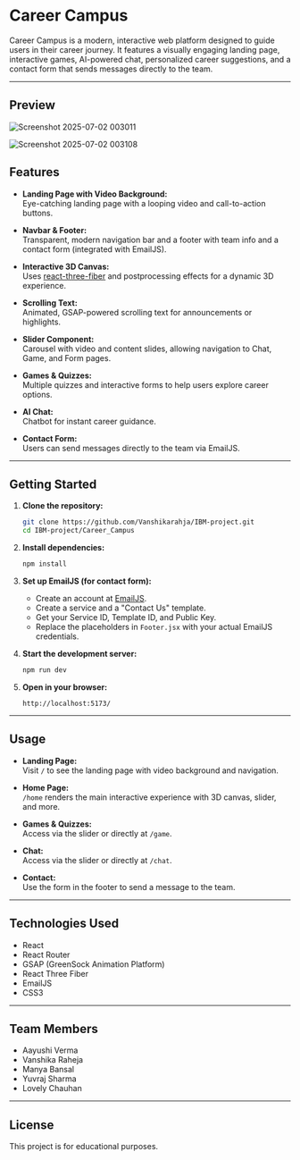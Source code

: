 # Career Campus

Career Campus is a modern, interactive web platform designed to guide users in their career journey. It features a visually engaging landing page, interactive games, AI-powered chat, personalized career suggestions, and a contact form that sends messages directly to the team.

---
## Preview
![Screenshot 2025-07-02 003011](https://github.com/user-attachments/assets/157f692a-7506-4c78-9191-7f4f3119553b)

![Screenshot 2025-07-02 003108](https://github.com/user-attachments/assets/810899a0-0cda-4866-ad8c-4ef3b90f892a)



## Features

- **Landing Page with Video Background:**  
  Eye-catching landing page with a looping video and call-to-action buttons.

- **Navbar & Footer:**  
  Transparent, modern navigation bar and a footer with team info and a contact form (integrated with EmailJS).

- **Interactive 3D Canvas:**  
  Uses [react-three-fiber](https://docs.pmnd.rs/react-three-fiber/getting-started/introduction) and postprocessing effects for a dynamic 3D experience.

- **Scrolling Text:**  
  Animated, GSAP-powered scrolling text for announcements or highlights.

- **Slider Component:**  
  Carousel with video and content slides, allowing navigation to Chat, Game, and Form pages.

- **Games & Quizzes:**  
  Multiple quizzes and interactive forms to help users explore career options.

- **AI Chat:**  
  Chatbot for instant career guidance.

- **Contact Form:**  
  Users can send messages directly to the team via EmailJS.

---

## Getting Started

1. **Clone the repository:**
   ```sh
   git clone https://github.com/Vanshikarahja/IBM-project.git
   cd IBM-project/Career_Campus
   ```

2. **Install dependencies:**
   ```sh
   npm install
   ```

3. **Set up EmailJS (for contact form):**
   - Create an account at [EmailJS](https://www.emailjs.com/).
   - Create a service and a "Contact Us" template.
   - Get your Service ID, Template ID, and Public Key.
   - Replace the placeholders in `Footer.jsx` with your actual EmailJS credentials.

4. **Start the development server:**
   ```sh
   npm run dev
   ```

5. **Open in your browser:**
   ```
   http://localhost:5173/
   ```

---

## Usage

- **Landing Page:**  
  Visit `/` to see the landing page with video background and navigation.

- **Home Page:**  
  `/home` renders the main interactive experience with 3D canvas, slider, and more.

- **Games & Quizzes:**  
  Access via the slider or directly at `/game`.

- **Chat:**  
  Access via the slider or directly at `/chat`.

- **Contact:**  
  Use the form in the footer to send a message to the team.

---

## Technologies Used

- React
- React Router
- GSAP (GreenSock Animation Platform)
- React Three Fiber
- EmailJS
- CSS3

---

## Team Members

- Aayushi Verma
- Vanshika Raheja
- Manya Bansal
- Yuvraj Sharma
- Lovely Chauhan

---

## License

This project is for educational purposes.
